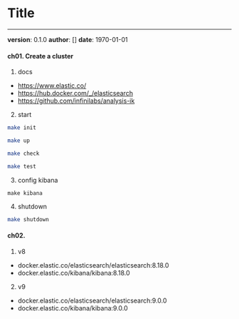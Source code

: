 # Title
---
**version**: 0.1.0
**author**: []
**date**: 1970-01-01

#### ch01. Create a cluster
1. docs
- https://www.elastic.co/
- https://hub.docker.com/_/elasticsearch
- https://github.com/infinilabs/analysis-ik

2. start
```bash
make init

make up

make check

make test
```

3. config kibana
```
make kibana
```

4. shutdown
```bash
make shutdown
```

#### ch02.
1. v8
- docker.elastic.co/elasticsearch/elasticsearch:8.18.0
- docker.elastic.co/kibana/kibana:8.18.0

2. v9
- docker.elastic.co/elasticsearch/elasticsearch:9.0.0
- docker.elastic.co/kibana/kibana:9.0.0
